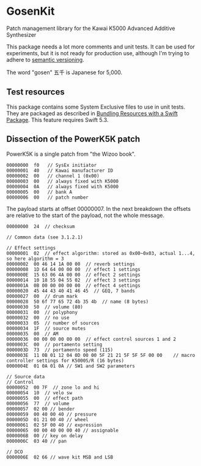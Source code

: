# GosenKit

Patch management library for the Kawai K5000 Advanced Additive Synthesizer

This package needs a lot more comments and unit tests. It can be used for experiments, but it is not ready for production use,
although I'm trying to adhere to [semantic versioning](https://semver.org).

The word "gosen" 五千 is Japanese for 5,000.

## Test resources

This package contains some System Exclusive files to use in unit tests. They are packaged as described in [Bundling Resources
with a Swift Package](https://developer.apple.com/documentation/swift_packages/bundling_resources_with_a_swift_package).
This feature requires Swift 5.3.

## Dissection of the PowerK5K patch

PowerK5K is a single patch from "the Wizoo book".

    00000000  f0   // SysEx initiator
    00000001  40   // Kawai manufacturer ID
    00000002  00   // channel 1 (0x00)
    00000003  00   // always fixed with K5000
    00000004  0A   // always fixed with K5000
    00000005  00   // bank A
    00000006  00   // patch number
    
The payload starts at offset 00000007. In the next breakdown the offsets are
relative to the start of the payload, not the whole message.

    00000000  24  // checksum
    
    // Common data (see 3.1.2.1)
    
    // Effect settings
    00000001  02  // effect algorithm: stored as 0x00~0x03, actual 1...4, so here algorithm = 3
    00000002  00 46 14 1A 00 00  // reverb settings
    00000008  1D 64 64 00 00 00  // effect 1 settings
    0000000E  15 63 06 4A 00 00  // effect 2 settings
    00000014  10 18 55 04 55 02  // effect 3 settings
    0000001A  0B 00 00 00 00 00  // effect 4 settings
    00000020  45 44 43 40 41 46 45  // GEQ, 7 bands
    00000027  00  // drum mark
    00000028  50 6f 77 65 72 4b 35 4b  // name (8 bytes)
    00000030  50  // volume (80)
    00000031  00  // polyphony
    00000032  00  // no use
    00000033  05  // number of sources
    00000034  1F  // source mutes
    00000035  00  // AM
    00000036  00 00 00 00 00 00  // effect control sources 1 and 2
    0000003C  00  // portamento setting
    0000003D  73  // portamento speed (115)
    0000003E  11 0B 01 12 04 0D 00 00 5F 21 21 5F 5F 5F 00 00    // macro controller settings for K5000S/R (16 bytes)
    0000004E  01 0A 01 0A // SW1 and SW2 parameters
    
    // Source data
    // Control
    00000052  00 7F  // zone lo and hi
    00000054  10  // velo sw
    00000055  00  // effect path
    00000056  77  // volume
    00000057  02 00 // bender
    00000059  00 40 00 40 // pressure
    0000005D  01 21 00 40 // wheel
    00000061  02 5F 00 40 // expression
    00000065  00 00 40 00 00 40 // assignable
    0000006B  00 // key on delay
    0000006C  03 40 // pan
    
    // DCO
    0000006E  02 66 // wave kit MSB and LSB      
    
    
    
    
    
